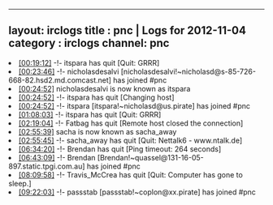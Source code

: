 
---
layout: irclogs
title : pnc | Logs for 2012-11-04
category : irclogs
channel: pnc
---
<li class="logitem"><a href="#00:19:12" name="00:19:12" class="time">[00:19:12]</a> -!- <span class="quit">itspara</span> has quit [Quit: GRRR] </li>
<li class="logitem"><a href="#00:23:46" name="00:23:46" class="time">[00:23:46]</a> -!- <span class="join">nicholasdesalvi</span> [nicholasdesalvi!~nicholasd@s-85-726-668-82.hsd2.md.comcast.net] has joined #pnc </li>
<li class="logitem"><a href="#00:24:52" name="00:24:52" class="time">[00:24:52]</a> <span class="nick">nicholasdesalvi</span> is now known as <span class="nick">itspara</span> </li>
<li class="logitem"><a href="#00:24:52" name="00:24:52" class="time">[00:24:52]</a> -!- <span class="quit">itspara</span> has quit [Changing host] </li>
<li class="logitem"><a href="#00:24:52" name="00:24:52" class="time">[00:24:52]</a> -!- <span class="join">itspara</span> [itspara!~nicholasd@us.pirate] has joined #pnc </li>
<li class="logitem"><a href="#01:08:03" name="01:08:03" class="time">[01:08:03]</a> -!- <span class="quit">itspara</span> has quit [Quit: GRRR] </li>
<li class="logitem"><a href="#02:19:04" name="02:19:04" class="time">[02:19:04]</a> -!- <span class="quit">Fatbag</span> has quit [Remote host closed the connection] </li>
<li class="logitem"><a href="#02:55:39" name="02:55:39" class="time">[02:55:39]</a> <span class="nick">sacha</span> is now known as <span class="nick">sacha_away</span> </li>
<li class="logitem"><a href="#02:55:45" name="02:55:45" class="time">[02:55:45]</a> -!- <span class="quit">sacha_away</span> has quit [Quit: Nettalk6 - www.ntalk.de] </li>
<li class="logitem"><a href="#06:34:20" name="06:34:20" class="time">[06:34:20]</a> -!- <span class="quit">Brendan</span> has quit [Ping timeout: 264 seconds] </li>
<li class="logitem"><a href="#06:43:09" name="06:43:09" class="time">[06:43:09]</a> -!- <span class="join">Brendan</span> [Brendan!~quassel@131-16-05-897.static.tpgi.com.au] has joined #pnc </li>
<li class="logitem"><a href="#08:09:58" name="08:09:58" class="time">[08:09:58]</a> -!- <span class="quit">Travis_McCrea</span> has quit [Quit: Computer has gone to sleep.] </li>
<li class="logitem"><a href="#09:22:03" name="09:22:03" class="time">[09:22:03]</a> -!- <span class="join">passstab</span> [passstab!~coplon@xx.pirate] has joined #pnc </li>


